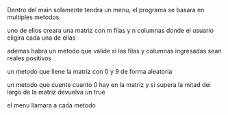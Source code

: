 Dentro del main solamente tendra un menu, el programa se basara en multiples metodos.

uno de ellos creara una matriz con m filas y n columnas donde el usuario eligira cada una de ellas

ademas habra un metodo que valide si las filas y columnas ingresadas sean reales positivos 

un metodo que llene la matriz con 0 y 9 de forma aleatoria 

un metodo que cuente cuanto 0 hay en la matriz y si supera la mitad del largo de la matriz devuelva un true

el menu llamara a cada metodo 
